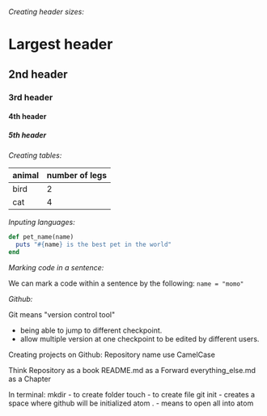 *Creating header sizes:*


# Largest header
## 2nd header
### 3rd header
#### 4th header
##### 5th header

*Creating tables:*

|animal|number of legs|
|------|--------------|
|bird  |2             |
|cat   |4             |

*Inputing languages:*

```ruby
def pet_name(name)
  puts "#{name} is the best pet in the world"
end
```

*Marking code in a sentence:*

We can mark a code within a sentence by the following: `name = "momo"`



*Github:*

Git means "version control tool"
- being able to jump to different checkpoint.
- allow multiple version at one checkpoint to be edited by different users.

Creating projects on Github:
Repository name use CamelCase

Think Repository as a book
README.md as a Forward
everything_else.md as a Chapter

In terminal:
mkdir - to create folder
touch - to create file
git init - creates a space where github will be initialized 
atom . - means to open all into atom
